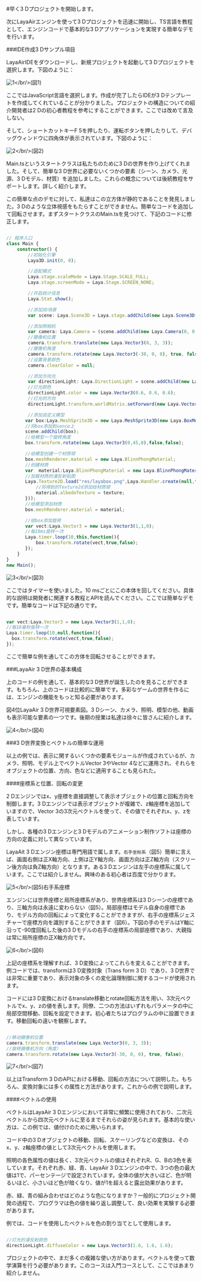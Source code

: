 #早く3 Dプロジェクトを開始します。

次にLayaAirエンジンを使って3 Dプロジェクトを迅速に開始し、TS言語を教程として、エンジンコードで基本的な3 Dアプリケーションを実現する簡単なデモを行います。

###IDE作成3 Dサンプル項目

LayaAirIDEをダウンロードし、新規プロジェクトを起動して3 Dプロジェクトを選択します。下図のように：

![1](img/1.png)</br/>(図1)

ここではJavaScript言語を選択します。作成が完了したらIDEが3 Dテンプレートを作成してくれていることが分かりました。プロジェクトの構造についての紹介開発者は2 Dの初心者教程を参考にすることができます。ここでは改めて言及しない。

そして、ショートカットキーF 5を押したり、運転ボタンを押したりして、デバッグウィンドウに四角体が表示されています。下図のように：

![2](img/2.png)</br/>(図2)

Main.tsというスタートクラスは私たちのために3 Dの世界を作り上げてくれました。そして、簡単な3 D世界に必要ないくつかの要素（シーン、カメラ、光源、3 Dモデル、材質）を追加しました。これらの概念については後続教程をサポートします。詳しく紹介します。

この簡単な点のデモに対して、私達はこの立方体が静的であることを発見しました。3 Dのような立体視感をもたらすことができません。簡単なコードを追加して回転させます。まずスタートクラスのMain.tsを見つけて、下記のコードに修正します。


```typescript

// 程序入口
class Main {
    constructor() {
        //初始化引擎
        Laya3D.init(0, 0);

        //适配模式
        Laya.stage.scaleMode = Laya.Stage.SCALE_FULL;
        Laya.stage.screenMode = Laya.Stage.SCREEN_NONE;

        //开启统计信息
        Laya.Stat.show();

        //添加3D场景
        var scene: Laya.Scene3D = Laya.stage.addChild(new Laya.Scene3D()) as Laya.Scene3D;

        //添加照相机
        var camera: Laya.Camera = (scene.addChild(new Laya.Camera(0, 0.1, 100))) as Laya.Camera;
        //摄像机位置
        camera.transform.translate(new Laya.Vector3(0, 3, 3));
        //摄像机角度
        camera.transform.rotate(new Laya.Vector3(-30, 0, 0), true, false);
        //设置背景颜色
        camera.clearColor = null;

        //添加方向光
        var directionLight: Laya.DirectionLight = scene.addChild(new Laya.DirectionLight()) as Laya.DirectionLight;
        //灯光颜色
        directionLight.color = new Laya.Vector3(0.6, 0.6, 0.6);
        //灯光的方向
        directionLight.transform.worldMatrix.setForward(new Laya.Vector3(1, -1, 0));

        //添加自定义模型
       var box:Laya.MeshSprite3D = new Laya.MeshSprite3D(new Laya.BoxMesh(1,1,1));
       //将box添加到sence上
       scene.addChild(box);
       //给模型一个旋转角度
       box.transform.rotate(new Laya.Vector3(0,45,0),false,false);

       //给模型创建一个材质球
       box.meshRenderer.material = new Laya.BlinnPhongMaterial;
       //创建材质
       var  material:Laya.BlinnPhongMaterial = new Laya.BlinnPhongMaterial();
       //加载材质的漫反射贴图
       Laya.Texture2D.load("res/layabox.png",Laya.Handler.create(null,function(texture:Laya.Texture2D):void{
           //将得到的Texture2d添加给材质球
           material.albedoTexture = texture;
       }));
       //给模型添加材质
       box.meshRenderer.material = material;

       //给box添加旋转
       var vect:Laya.Vector3 = new Laya.Vector3(1,1,0);
       //每10ms旋转一次
       Laya.timer.loop(10,this,function(){
           box.transform.rotate(vect,true,false);
       });
    }
}
new Main();
```


![3](img/3.gif)</br/>(図3)

ここではタイマーを使いました。10 msごとにこの本体を回してください。具体的な説明は開発者に関連する教程とAPIを読んでください。ここでは簡単なデモです。簡単なコードは下記の通りです。


```typescript

var vect:Laya.Vector3 = new Laya.Vector3(1,1,0);
//每10毫秒旋转一次
Laya.timer.loop(10,null,function(){
  box.transform.rotate(vect,true,false);
});
```


ここで簡単な例を通してこの方体を回転させることができます。



###LayaAir 3 D世界の基本構成

上のコードの例を通して、基本的な3 D世界が誕生したのを見ることができます。もちろん、上のコードは比較的に簡単です。多彩なゲームの世界を作るには、エンジンの機能をもっと知る必要があります。

図4位LayaAir 3 D世界可視要素図。3 Dシーン、カメラ、照明、模型の他、動画も表示可能な要素の一つです。後期の授業は私達は徐々に皆さんに紹介します。

![4](img/4.png)</br/>(図4)



###3 D世界変換とベクトルの簡単な運用

以上の例では、表示に関するいくつかの要素モジュールが作成されているが、カメラ、照明、モデル上でベクトルVector 3やVector 4などに運用され、それらをオブジェクトの位置、方向、色などに適用することも見られた。

####座標系と位置、回転の変更

2 Dエンジンではx、y座標を直接調整して表示オブジェクトの位置と回転方向を制御します。3 Dエンジンでは表示オブジェクトが複雑で、z軸座標を追加していますので、Vector 3の3次元ベクトルを使って、その値でそれぞれx、y、zを表しています。

しかし、各種の3 Dエンジンと3 Dモデルのアニメーション制作ソフトは座標の方向の定義に対して異なっています。

LayaAit 3 Dエンジン座標は専門用語で属します。`右手坐标系`（図5）簡単に言えば、画面右側は正X軸方向、上側は正Y軸方向、画面方向は正Z軸方向（スクリーン後方向は負Z軸方向）となります。ある3 Dエンジンは左手の座標系に属しています。ここでは紹介しません。興味のある初心者は百度で分かります。

![5](img/5.png)</br/>(図5)右手系座標

エンジンには世界座標と局所座標系があり、世界座標系は3 Dシーンの座標であり、三軸方向は永遠に変わらない（図5）。局部座標はモデル自身の座標であり、モデル方向の回転によって変化することができますが、右手の座標系ジェスチャーで座標方向を識別することができます（図6）。下図の手のモデルはY軸に沿って-90度回転した後の3 Dモデルの右手の座標系の局部座標であり、大親指は常に局所座標の正X軸方向です。

![6](img/6.png)</br/>(図6)

上記の座標系を理解すれば、3 D変換によってこれらを変えることができます。例コードでは、transformは3 D変換対象（Trans form 3 D）であり、3 D世界では非常に重要であり、表示対象の多くの変化論理制御に関するコードが使用されます。

コードには3 D変換におけるtranslate移動とrotate回転方法を用い、3次元ベクトルでx、y、zの値を表します。同僚、二つの方法はいずれもパラメータの中に局部空間移動、回転を設定できます。初心者たちはプログラムの中に設置できます。移動回転の違いを観察します。


```typescript

//移动摄像机位置
camera.transform.translate(new Laya.Vector3(0, 3, 3));
//旋转摄像机方向（角度）
camera.transform.rotate(new Laya.Vector3(-30, 0, 0), true, false);
```


![7](img/7.png)</br/>(図7)

以上はTransform 3 DのAPIにおける移動、回転の方法について説明した。もちろん、変換対象には多くの属性と方法があります。これからの例で説明します。

####ベクトルの使用

ベクトルはLayaAir 3 Dエンジンにおいて非常に頻繁に使用されており、二次元ベクトルから四次元ベクトルに至るまでそれらの姿が見られます。基本的な使い方は、この例では、値付けのために用いられます。

コード中の3 Dオブジェクトの移動、回転、スケーリングなどの変換は、そのx、y、z軸座標の値として3次元ベクトルを使用します。

照明の各色属性の値は長く、3次元ベクトルの値はそれぞれR、G、Bの3色を表しています。それぞれ赤、緑、青、LayaAir 3 Dエンジンの中で、3つの色の最大値は1で、パーセンテージで設定されています。全体の値が大きいほど、色が明るいほど、小さいほど色が暗くなり、値が1を超えると露出効果があります。

赤、緑、青の組み合わせはどのような色になりますか？一般的にプロジェクト開発の過程で、プログラマは色の値を繰り返し調整して、良い効果を実験する必要があります。

例では、コードを使用したベクトルを色の割り当てとして使用します。


```javascript

//灯光的漫反射颜色
directionLight.diffuseColor = new Laya.Vector3(1.6, 1.6, 1.6);
```


プロジェクトの中で、まだ多くの複雑な使い方があります。ベクトルを使って数学演算を行う必要があります。このコースは入門コースとして、ここではあまり紹介しません。